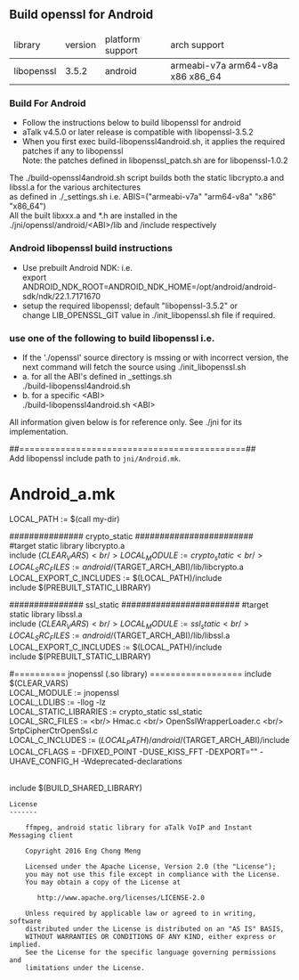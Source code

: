## Build openssl for Android
####
<table>
<thead>
<tr><td>library</td><td>version</td><td>platform support</td><td>arch support</td></tr>
</thead>
<tr><td>libopenssl</td><td>3.5.2</td><td>android</td><td>armeabi-v7a arm64-v8a x86 x86_64</td></tr>
</table>

### Build For Android
- Follow the instructions below to build libopenssl for android
- aTalk v4.5.0 or later release is compatible with libopenssl-3.5.2<br/>
- When you first exec build-libopenssl4android.sh, it applies the required patches if any to libopenssl<br/>
  Note: the patches defined in libopenssl_patch.sh are for libopenssl-1.0.2<br/>

The ./build-openssl4android.sh script builds both the static libcrypto.a and libssl.a for the various architectures<br/>
as defined in ./_settings.sh i.e. ABIS=("armeabi-v7a" "arm64-v8a" "x86" "x86_64")<br/>
All the built libxxx.a and *.h are installed in the ./jni/openssl/android/&lt;ABI>/lib and /include respectively

### Android libopenssl build instructions
- Use prebuilt Android NDK: i.e. <br/>
  export ANDROID_NDK_ROOT=ANDROID_NDK_HOME=/opt/android/android-sdk/ndk/22.1.7171670
- setup the required libopenssl; default "libopenssl-3.5.2" or<br/>
  change LIB_OPENSSL_GIT value in ./init_libopenssl.sh file if required.<br/>

### use one of the following to build libopenssl i.e.
- If the './openssl' source directory is mssing or with incorrect version, the next command will fetch the source using ./init_libopenssl.sh
- a. for all the ABI's defined in _settings.sh<br/>
  ./build-libopenssl4android.sh
- b. for a specific \<ABI><br/>
  ./build-libopenssl4android.sh \<ABI>

All information given below is for reference only. See ./jni for its implementation.

##============================================##<br/>
Add libopenssl include path to `jni/Android.mk`.

# Android_a.mk
LOCAL_PATH := $(call my-dir)

############### crypto_static ########################<br/>
#target static library libcrypto.a<br/>
include $(CLEAR_VARS)<br/>
LOCAL_MODULE := crypto_static<br/>
LOCAL_SRC_FILES := android/$(TARGET_ARCH_ABI)/lib/libcrypto.a<br/>
LOCAL_EXPORT_C_INCLUDES := $(LOCAL_PATH)/include<br/>
include $(PREBUILT_STATIC_LIBRARY)<br/>

############### ssl_static ########################
#target static library libssl.a<br/>
include $(CLEAR_VARS)<br/>
LOCAL_MODULE := ssl_static<br/>
LOCAL_SRC_FILES := android/$(TARGET_ARCH_ABI)/lib/libssl.a<br/>
LOCAL_EXPORT_C_INCLUDES := $(LOCAL_PATH)/include<br/>
include $(PREBUILT_STATIC_LIBRARY)<br/>

#========== jnopenssl (.so library) ==================
include $(CLEAR_VARS)<br/>
LOCAL_MODULE := jnopenssl<br/>
LOCAL_LDLIBS := -llog -lz<br/>
LOCAL_STATIC_LIBRARIES := crypto_static ssl_static<br/>
LOCAL_SRC_FILES := \<br/>
 Hmac.c \<br/>
 OpenSslWrapperLoader.c \<br/>
 SrtpCipherCtrOpenSsl.c<br/>
LOCAL_C_INCLUDES := $(LOCAL_PATH)/android/$(TARGET_ARCH_ABI)/include
LOCAL_CFLAGS = -DFIXED_POINT -DUSE_KISS_FFT -DEXPORT="" -UHAVE_CONFIG_H -Wdeprecated-declarations<br/><br/>

include $(BUILD_SHARED_LIBRARY)<br/>
	
```
License
-------

    ffmpeg, android static library for aTalk VoIP and Instant Messaging client
    
    Copyright 2016 Eng Chong Meng
        
    Licensed under the Apache License, Version 2.0 (the "License");
    you may not use this file except in compliance with the License.
    You may obtain a copy of the License at
    
       http://www.apache.org/licenses/LICENSE-2.0
    
    Unless required by applicable law or agreed to in writing, software
    distributed under the License is distributed on an "AS IS" BASIS,
    WITHOUT WARRANTIES OR CONDITIONS OF ANY KIND, either express or implied.
    See the License for the specific language governing permissions and
    limitations under the License.
